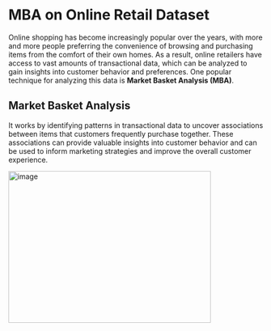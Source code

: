 # MBA on Online Retail Dataset
Online shopping has become increasingly popular over the years, with more and more people preferring the convenience of browsing and purchasing items from the comfort of their own homes. As a result, online retailers have access to vast amounts of transactional data, which can be analyzed to gain insights into customer behavior and preferences. One popular technique for analyzing this data is **Market Basket Analysis (MBA)**.

## Market Basket Analysis

It works by identifying patterns in transactional data to uncover associations between items that customers frequently purchase together. These associations can provide valuable insights into customer behavior and can be used to inform marketing strategies and improve the overall customer experience.

<img src="https://github.com/brijes-h/MBA-on-OnlineRetailData/assets/91772980/cab9286e-968f-4bbd-b859-3dd6c20dbcde" alt="image" width="400" height="300">



